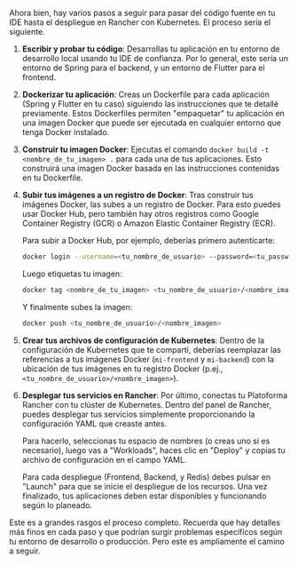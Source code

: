 Ahora bien, hay varios pasos a seguir para pasar del código fuente en tu IDE hasta el despliegue en Rancher con Kubernetes. El proceso sería el siguiente.

1. **Escribir y probar tu código**: Desarrollas tu aplicación en tu entorno de desarrollo local usando tu IDE de confianza. Por lo general, este sería un entorno de Spring para el backend, y un entorno de Flutter para el frontend.

2. **Dockerizar tu aplicación**: Creas un Dockerfile para cada aplicación (Spring y Flutter en tu caso) siguiendo las instrucciones que te detallé previamente. Estos Dockerfiles permiten "empaquetar" tu aplicación en una imagen Docker que puede ser ejecutada en cualquier entorno que tenga Docker instalado. 

3. **Construir tu imagen Docker**: Ejecutas el comando `docker build -t <nombre_de_tu_imagen> .` para cada una de tus aplicaciones. Esto construirá una imagen Docker basada en las instrucciones contenidas en tu Dockerfile.

4. **Subir tus imágenes a un registro de Docker**: Tras construir tus imágenes Docker, las subes a un registro de Docker. Para esto puedes usar Docker Hub, pero también hay otros registros como Google Container Registry (GCR) o Amazon Elastic Container Registry (ECR).

   Para subir a Docker Hub, por ejemplo, deberías primero autenticarte:

   ```bash
   docker login --username=<tu_nombre_de_usuario> --password=<tu_password>
   ```

   Luego etiquetas tu imagen:
   
   ```bash
   docker tag <nombre_de_tu_imagen> <tu_nombre_de_usuario>/<nombre_imagen>
   ```

   Y finalmente subes la imagen:
   
   ```bash
   docker push <tu_nombre_de_usuario>/<nombre_imagen>
   ```

5. **Crear tus archivos de configuración de Kubernetes**: Dentro de la configuración de Kubernetes que te compartí, deberías reemplazar las referencias a tus imágenes Docker (`mi-frontend` y `mi-backend`) con la ubicación de tus imágenes en tu registro Docker (p.ej., `<tu_nombre_de_usuario>/<nombre_imagen>`).

6. **Desplegar tus servicios en Rancher**: Por último, conectas tu Platoforma Rancher con tu clúster de Kubernetes. Dentro del panel de Rancher, puedes desplegar tus servicios simplemente proporcionando la configuración YAML que creaste antes.

   Para hacerlo, seleccionas tu espacio de nombres (o creas uno si es necesario), luego vas a "Workloads", haces clic en "Deploy" y copias tu archivo de configuración en el campo YAML. 

   Para cada despliegue (Frontend, Backend, y Redis) debes pulsar en "Launch" para que se inicie el despliegue de los recursos. Una vez finalizado, tus aplicaciones deben estar disponibles y funcionando según lo planeado.

Este es a grandes rasgos el proceso completo. Recuerda que hay detalles más finos en cada paso y que podrían surgir problemas específicos según tu entorno de desarrollo o producción. Pero este es ampliamente el camino a seguir.  